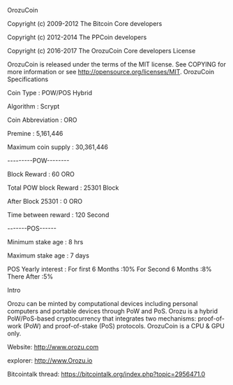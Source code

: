 OrozuCoin

Copyright (c) 2009-2012 The Bitcoin Core developers

Copyright (c) 2012-2014 The PPCoin developers

Copyright (c) 2016-2017 The OrozuCoin Core developers
License

OrozuCoin is released under the terms of the MIT license. See COPYING for more information or see http://opensource.org/licenses/MIT.
OrozuCoin Specifications

Coin Type : POW/POS Hybrid

Algorithm : Scrypt

Coin Abbreviation : ORO

Premine : 5,161,446

Maximum coin supply : 30,361,446

---------POW--------

Block Reward : 60 ORO

Total POW block Reward : 25301 Block

After Block 25301 : 0 ORO

Time between reward : 120 Second

-------POS------

Minimum stake age : 8 hrs

Maximum stake age : 7 days

POS Yearly interest : 
For first 6 Months  :10%
For Second 6 Months  :8%
There After :5%


Intro

 Orozu can be minted by computational devices including personal computers and portable devices through PoW and PoS. Orozu is a hybrid PoW/PoS-based cryptocurrency that integrates two mechanisms: proof-of-work (PoW) and proof-of-stake (PoS) protocols. OrozuCoin is a CPU & GPU only. 

Website: http://www.orozu.com

explorer: http://www.Orozu.io

Bitcointalk thread: https://bitcointalk.org/index.php?topic=2956471.0

